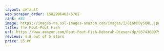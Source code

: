 ```yaml
---
layout: default 
﻿web_scraper_order: 1582906463-5702
rank: #84
image: https://images-na.ssl-images-amazon.com/images/I/816hDDySK0L.jpg
title: The Pout-Pout Fish
url: https://www.amazon.com/Pout-Pout-Fish-Deborah-Diesen/dp/0374360979/ref=zg_mw_books_84?_encoding=UTF8&psc=1&refRID=F7CXJB6QSX8DPP0KMBZS
reviews: 4.8 out of 5 stars
price: $5.00 
---
```

